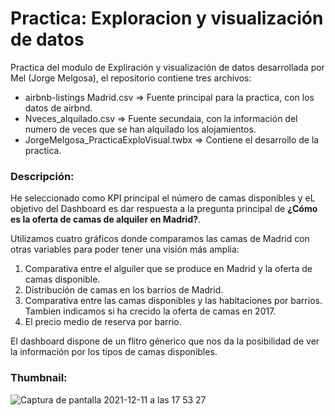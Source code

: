 # Practica: Exploracion y visualización de datos

Practica del modulo de Expliración y visualización de datos desarrollada por Mel (Jorge Melgosa), el repositorio contiene tres archivos:

* airbnb-listings Madrid.csv => Fuente principal para la practica, con los datos de airbnd.
* Nveces_alquilado.csv => Fuente secundaia, con la información del numero de veces que se han alquilado los alojamientos.
* JorgeMelgosa_PracticaExploVisual.twbx => Contiene el desarrollo de la practica.


### Descripción:
He seleccionado como KPI principal el número de camas disponibles y eL objetivo del Dashboard es dar respuesta a la pregunta principal de **¿Cómo es la oferta de camas de alquiler en Madrid?**.  

Utilizamos cuatro gráficos donde comparamos las camas de Madrid con otras variables para poder tener una visión más amplia:

1. Comparativa entre el alguiler que se produce en Madrid y la oferta de camas disponible.
2. Distribución de camas en los barrios de Madrid.
3. Comparativa entre las camas disponibles y las habitaciones por barrios. Tambien indicamos si ha crecido la oferta de camas en 2017.
4. El precio medio de reserva por barrio.


El dashboard dispone de un flitro génerico que nos da la posibilidad de ver la información por los tipos de camas disponibles. 

### Thumbnail:

![Captura de pantalla 2021-12-11 a las 17 53 27](https://user-images.githubusercontent.com/2152086/145684916-f0763300-2091-44a7-b9e6-81c9645c6559.png)
